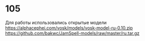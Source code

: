 # 105
Для работы использовались открытые модели 
  https://alphacephei.com/vosk/models/vosk-model-ru-0.10.zip
  https://github.com/bakwc/JamSpell-models/raw/master/ru.tar.gz
